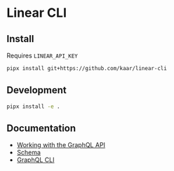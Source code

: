 # Linear CLI

## Install

Requires `LINEAR_API_KEY`

```bash
pipx install git+https://github.com/kaar/linear-cli
```

## Development

```bash
pipx install -e .
```

## Documentation

* [Working with the GraphQL API](https://developers.linear.app/docs/graphql/working-with-the-graphql-api)
* [Schema](https://github.com/linear/linear/blob/master/packages/sdk/src/schema.graphql)
* [GraphQL CLI](https://www.graphql-cli.com/introduction/)
